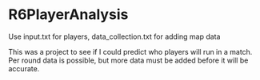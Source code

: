 # R6PlayerAnalysis
Use input.txt for players, data_collection.txt for adding map data

This was a project to see if I could predict who players will run in a match. Per round data is possible, but more data must be added before it will be accurate.
